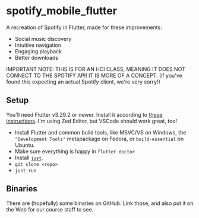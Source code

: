 # spotify_mobile_flutter

A recreation of Spotify in Flutter, made for these improvements:

- Social music discovery
- Intuitive navigation
- Engaging playback
- Better downloads

IMPORTANT NOTE: THIS IS FOR AN HCI CLASS, MEANING IT DOES NOT CONNECT TO THE SPOTIFY API! IT IS MORE OF A CONCEPT. (if you've found this expecting an actual Spotify client, we're very sorry!)

## Setup

You'll need Flutter v3.29.2 or newer. Install it according to [these instructions](https://codelabs.developers.google.com/codelabs/flutter-codelab-first#1). I'm using Zed Editor, but VSCode should work great, too!
- Install Flutter and common build tools, like MSVC/VS on Windows, the `"Development Tools"` metapackage on Fedora, or `build-essential` on Ubuntu.
- Make sure everything is happy in `flutter doctor`
- Install [`just`](https://just.systems/man/en/pre-built-binaries.html).
- `git clone <repo>`
- `just run`

## Binaries

There are (hopefully) some binaries on GitHub. Link those, and also put it on the Web for our course staff to see.
